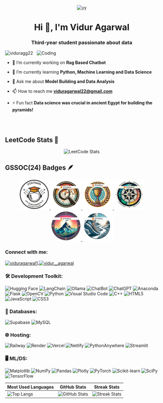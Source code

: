 <div align="center">
  <img src="https://user-images.githubusercontent.com/59453698/178947079-df3cd391-b419-4258-a542-b9a7e47e4351.gif" alt="yy" />
</div>

<h1 align="center">Hi 👋, I'm Vidur Agarwal</h1>
<h3 align="center">Third-year student passionate about data</h3>
<img align="right" alt="Coding" width="400" src="https://user-images.githubusercontent.com/75851313/151668395-5591532b-28da-46a6-9476-7c9694bcb60e.gif">
<p align="left"> <img src="https://komarev.com/ghpvc/?username=vidurag&label=Profile%20views&color=0e75b6&style=flat" alt="viduragg22" /> </p>

- 🔭 I’m currently working on **Rag Based Chatbot**

- 🌱 I’m currently learning **Python, Machine Learning and Data Science**

- 💬 Ask me about **Model Building and Data Analysis**

- 📫 How to reach me **viduragarwal22@gmail.com**

- ⚡ Fun fact **Data science was crucial in ancient Egypt for building the pyramids!**

<!-- Add space before GSSOC Badges -->
<br><br>



## LeetCode Stats 🧩
<div align="center"> <img src="https://leetcard.jacoblin.cool/DFGe5Sf5D0?ext=heatmap" alt="LeetCode Stats" /> </div> <be>

## GSSOC(24) Badges 🪶
<div style='display:flex; align-items:center; gap: 10px;' align='center'>
  <a href="https://gssoc.girlscript.tech/leaderboard">
    <img src="https://raw.githubusercontent.com/vidurAgg22/Badges/main/Postman%20-%20Postman%20API%20Fundamentals%20Student%20Expert%20-%202024-07-29%20(1).png" width="100px" height="100px" />
    <img src="https://raw.githubusercontent.com/vidurAgg22/Badges/main/Adventurer%20Badge.png" width="100px" height="100px" />
    <img src="https://raw.githubusercontent.com/vidurAgg22/Badges/main/Champion%20Badge.png" width="100px" height="100px" />
    <img src="https://raw.githubusercontent.com/vidurAgg22/Badges/main/Explorer%20Badge.png" width="100px" height="100px" />
    <img src="https://raw.githubusercontent.com/vidurAgg22/Badges/main/Summit%20Seeker%20Badge.png" width="100px" height="100px" />
    <img src="https://raw.githubusercontent.com/vidurAgg22/Badges/main/Trailblazer%20Badge.png" width="100px" height="100px" />
  </a>
</div>


<h3 align="left">Connect with me:</h3>  
<p align="left">  
<a href="https://www.linkedin.com/in/viduragarwal1/" target="blank">
  <img align="center" src="https://raw.githubusercontent.com/rahuldkjain/github-profile-readme-generator/master/src/images/icons/Social/linked-in-alt.svg" alt="viduragarwal1" height="30" width="40" />
</a>  
<a href="https://www.instagram.com/vidur__agarwal/" target="blank">
  <img align="center" src="https://raw.githubusercontent.com/rahuldkjain/github-profile-readme-generator/master/src/images/icons/Social/instagram.svg" alt="vidur__agarwal" height="30" width="40" />
</a>  


<h3 align="left">🛠️ Development Toolkit:</h3>  
<p align="left">  
<img src="https://img.shields.io/badge/-HuggingFace-FDEE21?style=for-the-badge&logo=HuggingFace&logoColor=black" alt="Hugging Face" />
<img src="https://img.shields.io/badge/langchain-1C3C3C?style=for-the-badge&logo=langchain&logoColor=white" alt="LangChain" />
<img src="https://img.shields.io/badge/Ollama-000000.svg?style=for-the-badge&logo=Ollama&logoColor=white" alt="Ollama" />
<img src="https://img.shields.io/badge/ChatBot-0066FF.svg?style=for-the-badge&logo=ChatBot&logoColor=white" alt="ChatBot" />
<img src="https://img.shields.io/badge/chatGPT-74aa9c?style=for-the-badge&logo=openai&logoColor=white" alt="ChatGPT" /> 
<img src="https://img.shields.io/badge/Anaconda-%2344A833.svg?style=for-the-badge&logo=anaconda&logoColor=white" alt="Anaconda"/>  
<img src="https://img.shields.io/badge/flask-%23000.svg?style=for-the-badge&logo=flask&logoColor=white" alt="Flask"/>  
<img src="https://img.shields.io/badge/opencv-%23white.svg?style=for-the-badge&logo=opencv&logoColor=white" alt="OpenCV"/>  
<img src="https://img.shields.io/badge/python-3670A0?style=for-the-badge&logo=python&logoColor=ffdd54" alt="Python"/>  
<img src="https://img.shields.io/badge/Visual%20Studio%20Code-0078d7.svg?style=for-the-badge&logo=visual-studio-code&logoColor=white" alt="Visual Studio Code"/> 
<img src="https://img.shields.io/badge/c++-%2300599C.svg?style=for-the-badge&logo=c%2B%2B&logoColor=white" alt="C++"/>  
<img src="https://img.shields.io/badge/html5-%23E34F26.svg?style=for-the-badge&logo=html5&logoColor=white" alt="HTML5"/>  
<img src="https://img.shields.io/badge/javascript-%23323330.svg?style=for-the-badge&logo=javascript&logoColor=%23F7DF1E" alt="JavaScript"/>  
<img src="https://img.shields.io/badge/css3-%231572B6.svg?style=for-the-badge&logo=css3&logoColor=white" alt="CSS3"/> 
</p>

<h3 align="left">💾 Databases:</h3>  
<p align="left"> 
<img src="https://img.shields.io/badge/Supabase-3ECF8E?style=for-the-badge&logo=supabase&logoColor=white" alt="Supabase"/>
<img src="https://img.shields.io/badge/mysql-4479A1.svg?style=for-the-badge&logo=mysql&logoColor=white" alt="MySQL"/>    
</p>

<h3 align="left">🌐 Hosting:</h3>  
<p align="left">  
<img src="https://a11ybadges.com/badge?logo=railway" alt="Railway" />
<img src="https://img.shields.io/badge/Render-%46E3B7.svg?style=for-the-badge&logo=render&logoColor=white" alt="Render"/>  
<img src="https://img.shields.io/badge/vercel-%23000000.svg?style=for-the-badge&logo=vercel&logoColor=white" alt="Vercel"/>  
<img src="https://img.shields.io/badge/netlify-%23000000.svg?style=for-the-badge&logo=netlify&logoColor=#00C7B7" alt="Netlify"/>  
<img src="https://img.shields.io/badge/pythonanywhere-%232F9FD7.svg?style=for-the-badge&logo=pythonanywhere&logoColor=151515" alt="PythonAnywhere"/>
<img src="https://a11ybadges.com/badge?logo=streamlit" alt="Streamlit" />
</p>  

<h3 align="left">🖥️ ML/DS:</h3>  
<p align="left">  
<img src="https://img.shields.io/badge/Matplotlib-%23ffffff.svg?style=for-the-badge&logo=Matplotlib&logoColor=black" alt="Matplotlib"/>  
<img src="https://img.shields.io/badge/numpy-%23013243.svg?style=for-the-badge&logo=numpy&logoColor=white" alt="NumPy"/>  
<img src="https://img.shields.io/badge/pandas-%23150458.svg?style=for-the-badge&logo=pandas&logoColor=white" alt="Pandas"/>  
<img src="https://img.shields.io/badge/Plotly-%233F4F75.svg?style=for-the-badge&logo=plotly&logoColor=white" alt="Plotly"/>  
<img src="https://img.shields.io/badge/PyTorch-%23EE4C2C.svg?style=for-the-badge&logo=PyTorch&logoColor=white" alt="PyTorch"/>  
<img src="https://img.shields.io/badge/scikit--learn-%23F7931E.svg?style=for-the-badge&logo=scikit-learn&logoColor=white" alt="Scikit-learn"/>  
<img src="https://img.shields.io/badge/SciPy-%230C55A5.svg?style=for-the-badge&logo=scipy&logoColor=white" alt="SciPy"/>  
<img src="https://img.shields.io/badge/TensorFlow-%23FF6F00.svg?style=for-the-badge&logo=TensorFlow&logoColor=white" alt="TensorFlow"/>  
</p>


| Most Used Languages | GitHub Stats | Streak Stats |
|---------------------|--------------|--------------|
| ![Top Langs](https://github-readme-stats.vercel.app/api/top-langs?username=vidurAgg22&show_icons=true&locale=en&layout=compact) | ![GitHub Stats](https://github-readme-stats.vercel.app/api?username=vidurAgg22&show_icons=true&count_private=true&include_all_commits=false&custom_title=GitHub%20Stats) | ![Streak Stats](https://github-readme-streak-stats.herokuapp.com/?user=vidurAgg22) |




<!-- Clear float to avoid overlap -->
<div style="clear: both;"></div>




